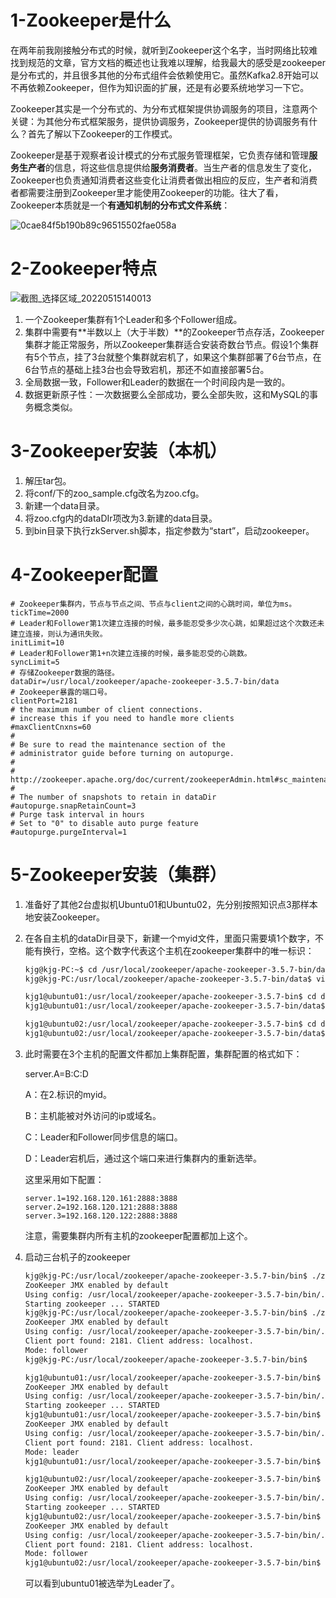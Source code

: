 # 1-Zookeeper是什么

在两年前我刚接触分布式的时候，就听到Zookeeper这个名字，当时网络比较难找到规范的文章，官方文档的概述也让我难以理解，给我最大的感受是zookeeper是分布式的，并且很多其他的分布式组件会依赖使用它。虽然Kafka2.8开始可以不再依赖Zookeeper，但作为知识面的扩展，还是有必要系统地学习一下它。

Zookeeper其实是一个分布式的、为分布式框架提供协调服务的项目，注意两个关键：为其他分布式框架服务，提供协调服务，Zookeeper提供的协调服务有什么？首先了解以下Zookeeper的工作模式。

Zookeeper是基于观察者设计模式的分布式服务管理框架，它负责存储和管理**服务生产者**的信息，将这些信息提供给**服务消费者**。当生产者的信息发生了变化，Zookeeper也负责通知消费者这些变化让消费者做出相应的反应，生产者和消费者都需要注册到Zookeeper里才能使用Zookeeper的功能。往大了看，Zookeeper本质就是一个**有通知机制的分布式文件系统**：

![0cae84f5b190b89c96515502fae058a](https://user-images.githubusercontent.com/48977889/168458819-9e02af20-5845-4967-ada0-2c616d882d7f.jpg)

# 2-Zookeeper特点

![截图_选择区域_20220515140013](https://user-images.githubusercontent.com/48977889/168459844-3ca852d1-ffa0-4eca-b38a-d28b02dcf6da.png)

1. 一个Zookeeper集群有1个Leader和多个Follower组成。
2. 集群中需要有**半数以上（大于半数）**的Zookeeper节点存活，Zookeeper集群才能正常服务，所以Zookeeper集群适合安装奇数台节点。假设1个集群有5个节点，挂了3台就整个集群就宕机了，如果这个集群部署了6台节点，在6台节点的基础上挂3台也会导致宕机，那还不如直接部署5台。
3. 全局数据一致，Follower和Leader的数据在一个时间段内是一致的。
4. 数据更新原子性：一次数据要么全部成功，要么全部失败，这和MySQL的事务概念类似。

# 3-Zookeeper安装（本机）

1. 解压tar包。
2. 将conf/下的zoo_sample.cfg改名为zoo.cfg。
3. 新建一个data目录。
4. 将zoo.cfg内的dataDIr项改为3.新建的data目录。
5. 到bin目录下执行zkServer.sh脚本，指定参数为“start”，启动zookeeper。

# 4-Zookeeper配置

```properties
# Zookeeper集群内，节点与节点之间、节点与client之间的心跳时间，单位为ms。
tickTime=2000
# Leader和Follower第1次建立连接的时候，最多能忍受多少次心跳，如果超过这个次数还未建立连接，则认为通讯失败。
initLimit=10
# Leader和Follower第1+n次建立连接的时候，最多能忍受的心跳数。
syncLimit=5
# 存储Zookeeper数据的路径。
dataDir=/usr/local/zookeeper/apache-zookeeper-3.5.7-bin/data
# Zookeeper暴露的端口号。
clientPort=2181
# the maximum number of client connections.
# increase this if you need to handle more clients
#maxClientCnxns=60
#
# Be sure to read the maintenance section of the 
# administrator guide before turning on autopurge.
#
# http://zookeeper.apache.org/doc/current/zookeeperAdmin.html#sc_maintenance
#
# The number of snapshots to retain in dataDir
#autopurge.snapRetainCount=3
# Purge task interval in hours
# Set to "0" to disable auto purge feature
#autopurge.purgeInterval=1
```

# 5-Zookeeper安装（集群）

1. 准备好了其他2台虚拟机Ubuntu01和Ubuntu02，先分别按照知识点3那样本地安装Zookeeper。

2. 在各自主机的dataDir目录下，新建一个myid文件，里面只需要填1个数字，不能有换行，空格。这个数字代表这个主机在zookeeper集群中的唯一标识：

   ```bash
   kjg@kjg-PC:~$ cd /usr/local/zookeeper/apache-zookeeper-3.5.7-bin/data/
   kjg@kjg-PC:/usr/local/zookeeper/apache-zookeeper-3.5.7-bin/data$ vim myid
   ```

   ```bash
   kjg1@ubuntu01:/usr/local/zookeeper/apache-zookeeper-3.5.7-bin$ cd data
   kjg1@ubuntu01:/usr/local/zookeeper/apache-zookeeper-3.5.7-bin/data$ vim myid
   ```

   ```bash
   kjg1@ubuntu02:/usr/local/zookeeper/apache-zookeeper-3.5.7-bin$ cd data/
   kjg1@ubuntu02:/usr/local/zookeeper/apache-zookeeper-3.5.7-bin/data$ vim myid
   ```

3. 此时需要在3个主机的配置文件都加上集群配置，集群配置的格式如下：

   server.A=B:C:D

   A：在2.标识的myid。

   B：主机能被对外访问的ip或域名。

   C：Leader和Follower同步信息的端口。

   D：Leader宕机后，通过这个端口来进行集群内的重新选举。

   这里采用如下配置：

   ```properties
   server.1=192.168.120.161:2888:3888
   server.2=192.168.120.121:2888:3888
   server.3=192.168.120.122:2888:3888
   ```

   注意，需要集群内所有主机的zookeeper配置都加上这个。

4. 启动三台机子的zookeeper

   ```bash
   kjg@kjg-PC:/usr/local/zookeeper/apache-zookeeper-3.5.7-bin/bin$ ./zkServer.sh start
   ZooKeeper JMX enabled by default
   Using config: /usr/local/zookeeper/apache-zookeeper-3.5.7-bin/bin/../conf/zoo.cfg
   Starting zookeeper ... STARTED
   kjg@kjg-PC:/usr/local/zookeeper/apache-zookeeper-3.5.7-bin/bin$ ./zkServer.sh status
   ZooKeeper JMX enabled by default
   Using config: /usr/local/zookeeper/apache-zookeeper-3.5.7-bin/bin/../conf/zoo.cfg
   Client port found: 2181. Client address: localhost.
   Mode: follower
   kjg@kjg-PC:/usr/local/zookeeper/apache-zookeeper-3.5.7-bin/bin$
   ```

   ```bash
   kjg1@ubuntu01:/usr/local/zookeeper/apache-zookeeper-3.5.7-bin/bin$ ./zkServer.sh start
   ZooKeeper JMX enabled by default
   Using config: /usr/local/zookeeper/apache-zookeeper-3.5.7-bin/bin/../conf/zoo.cfg
   Starting zookeeper ... STARTED
   kjg1@ubuntu01:/usr/local/zookeeper/apache-zookeeper-3.5.7-bin/bin$ ./zkServer.sh status
   ZooKeeper JMX enabled by default
   Using config: /usr/local/zookeeper/apache-zookeeper-3.5.7-bin/bin/../conf/zoo.cfg
   Client port found: 2181. Client address: localhost.
   Mode: leader
   kjg1@ubuntu01:/usr/local/zookeeper/apache-zookeeper-3.5.7-bin/bin$ 
   ```

   ```bash
   kjg1@ubuntu02:/usr/local/zookeeper/apache-zookeeper-3.5.7-bin/bin$ ./zkServer.sh start
   ZooKeeper JMX enabled by default
   Using config: /usr/local/zookeeper/apache-zookeeper-3.5.7-bin/bin/../conf/zoo.cfg
   Starting zookeeper ... STARTED
   kjg1@ubuntu02:/usr/local/zookeeper/apache-zookeeper-3.5.7-bin/bin$ ./zkServer.sh status
   ZooKeeper JMX enabled by default
   Using config: /usr/local/zookeeper/apache-zookeeper-3.5.7-bin/bin/../conf/zoo.cfg
   Client port found: 2181. Client address: localhost.
   Mode: follower
   kjg1@ubuntu02:/usr/local/zookeeper/apache-zookeeper-3.5.7-bin/bin$ 
   ```

   可以看到ubuntu01被选举为Leader了。

